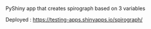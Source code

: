 PyShiny app that creates spirograph based on 3 variables

Deployed : https://testing-apps.shinyapps.io/spirograph/
